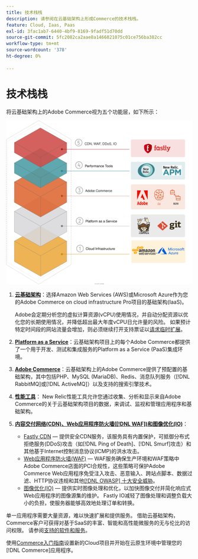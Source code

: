 ```yaml
---
title: 技术栈栈
description: 请参阅在云基础架构上形成Commerce的技术栈栈。
feature: Cloud, Iaas, Paas
exl-id: 3fac1ab7-6440-4bf9-8169-9fadf51d70dd
source-git-commit: 5fc2082ca2aae8a1466821075c01ce756ba382cc
workflow-type: tm+mt
source-wordcount: '378'
ht-degree: 0%

---
```


# 技术栈栈

将云基础架构上的Adobe Commerce视为五个功能层，如下所示：

![云栈叠](../../assets/CloudStack.svg)

1. [**云基础架构**](pro-architecture.md)：选择Amazon Web Services (AWS)或Microsoft Azure作为您的Adobe Commerce on cloud infrastructure Pro项目的基础架构(IaaS)。

   Adobe会定期分析您的虚拟计算资源(vCPU)使用情况，并自动分配资源以优化您的长期使用情况，并降低超出最大年度vCPU日允许量的风险。 如果预计特定时间段的网站流量会增加，则必须继续打开支持票证以[请求临时扩展](https://experienceleague.adobe.com/docs/commerce-knowledge-base/kb/how-to/how-to-request-temporary-magento-upsize.html)。

1. [**Platform as a Service**](cloud-architecture.md)：云基础架构项目上的每个Adobe Commerce都提供了一个用于开发、测试和集成服务的Platform as a Service (PaaS)集成环境。
1. [**Adobe Commerce**](../project/overview.md)：云基础架构上的Adobe Commerce提供了预配置的基础架构，其中包括PHP、MySQL (MariaDB)、Redis、消息队列服务（[!DNL RabbitMQ]或[!DNL ActiveMQ]）以及支持的搜索引擎技术。
1. [**性能工具**](../monitor/new-relic-service.md)： New Relic性能工具允许您通过收集、分析和显示来自Adobe Commerce的关于云基础架构项目的数据，来调试、监视和管理应用程序和基础架构。
1. [**内容交付网络(CDN)、Web应用程序防火墙([!DNL WAF])和图像优化(IO)**](../cdn/fastly.md)：

   * [Fastly CDN](../cdn/fastly.md#ddos-protection) — 提供安全CDN服务，该服务具有内置保护，可抵御分布式拒绝服务(DDoS)攻击（如[!DNL Ping of Death]、[!DNL Smurf]攻击）和其他基于Internet控制消息协议(ICMP)的洪水攻击。
   * [Web应用程序防火墙(WAF)](../cdn/fastly-waf-service.md) — WAF服务确保生产环境和WAF策略中Adobe Commerce店面的PCI合规性，这些策略可保护Adobe Commerce Web应用程序免受注入攻击、恶意输入、跨站点脚本、数据过滤、HTTP协议违规和其他[[!DNL OWASP] 十大安全威胁](https://owasp.org/www-project-top-ten/)。
   * [图像优化(IO)](../cdn/fastly-image-optimization.md) — 提供实时图像处理和优化，以加快图像交付并简化响应式Web应用程序的图像源集的维护。 Fastly IO减轻了图像处理和调整负载大小的负担，使服务器能够高效地处理订单和转换。

单一应用程序需要大量资源，难以快速扩展和提供服务。 借助云基础架构，Commerce客户可获得对基于SaaS的丰富、智能和高性能微服务的无与伦比的访问权限。 请参阅[支持的软件和服务](cloud-architecture.md#supported-software-and-services)。

使用[Commerce入门指南](../../get-started/overview.md)设置新的Cloud项目并开始在云原生环境中管理您的[!DNL Commerce]应用程序。
